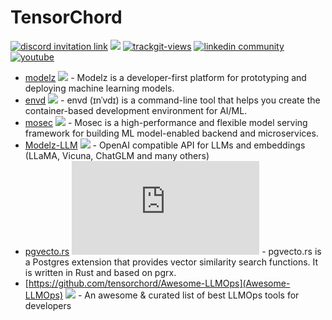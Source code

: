 # TensorChord

<a href="https://discord.gg/KqswhpVgdU"><img alt="discord invitation link" src="https://dcbadge.vercel.app/api/server/KqswhpVgdU?style=flat"></a>
[![](https://shields.io/github/stars/tensorchord?style=social)](https://github.com/tensorchord/)
<a href="https://twitter.com/TensorChord"><img src="https://img.shields.io/twitter/follow/TensorChord?style=social" alt="trackgit-views" /></a>
<a href="https://www.linkedin.com/company/tensorchord"><img src="https://img.shields.io/badge/TensorChord-51-white?logo=linkedin&style=social" alt="linkedin community"></a>
<a href="https://www.youtube.com/channel/UCCA7u-PLO1fP8j1X7Pgut1Q"><img src="https://img.shields.io/youtube/channel/subscribers/UCCA7u-PLO1fP8j1X7Pgut1Q?label=%40TensorChord&style=social" alt="youtube"></a>
<!-- <a href="https://tensorchord.medium.com/"><img src="https://img.shields.io/badge/Medium-@TensorChord-12100E?logo=medium&logoColor=white&style=plastic" alt="medium"></a> -->

- [modelz](https://modelz.ai) [![](https://img.shields.io/badge/modelz.ai-455946.svg?style=socail&logo=googlechrome&logoColor=white)](https://modelz.ai) - Modelz is a developer-first platform for prototyping and deploying machine learning models.
- [envd](https://github.com/tensorchord/envd) [![](https://shields.io/github/stars/tensorchord/envd?style=social)](https://github.com/tensorchord/envd) - envd (ɪnˈvdɪ) is a command-line tool that helps you create the container-based development environment for AI/ML.
- [mosec](https://github.com/mosecorg/mosec) [![](https://shields.io/github/stars/mosecorg/mosec?style=social)](https://github.com/mosecorg/mosec) - Mosec is a high-performance and flexible model serving framework for building ML model-enabled backend and microservices.
- [Modelz-LLM](https://github.com/tensorchord/modelz-llm) ![](https://img.shields.io/github/stars/tensorchord/modelz-llm.svg?style=social) - OpenAI compatible API for LLMs and embeddings (LLaMA, Vicuna, ChatGLM and many others)
- [pgvecto.rs](https://github.com/tensorchord/pgvecto.rs/) [![](https://shields.io/github/stars/tensorchord/pgvecto.rs?style=social)](https://github.com/tensorchord/pgvecto.rs) - pgvecto.rs is a Postgres extension that provides vector similarity search functions. It is written in Rust and based on pgrx.
- [https://github.com/tensorchord/Awesome-LLMOps](Awesome-LLMOps) [![](https://shields.io/github/stars/tensorchord/awesome-llmops?style=social)](https://github.com/tensorchord/awesome-llmops) - An awesome & curated list of best LLMOps tools for developers
